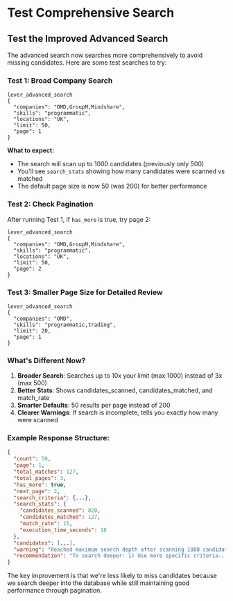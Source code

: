 # Test Comprehensive Search

## Test the Improved Advanced Search

The advanced search now searches more comprehensively to avoid missing candidates. Here are some test searches to try:

### Test 1: Broad Company Search
```
lever_advanced_search
{
  "companies": "OMD,GroupM,Mindshare",
  "skills": "programmatic",
  "locations": "UK",
  "limit": 50,
  "page": 1
}
```

**What to expect:**
- The search will scan up to 1000 candidates (previously only 500)
- You'll see `search_stats` showing how many candidates were scanned vs matched
- The default page size is now 50 (was 200) for better performance

### Test 2: Check Pagination
After running Test 1, if `has_more` is true, try page 2:
```
lever_advanced_search
{
  "companies": "OMD,GroupM,Mindshare",
  "skills": "programmatic", 
  "locations": "UK",
  "limit": 50,
  "page": 2
}
```

### Test 3: Smaller Page Size for Detailed Review
```
lever_advanced_search
{
  "companies": "OMD",
  "skills": "programmatic,trading",
  "limit": 20,
  "page": 1
}
```

### What's Different Now?

1. **Broader Search**: Searches up to 10x your limit (max 1000) instead of 3x (max 500)
2. **Better Stats**: Shows candidates_scanned, candidates_matched, and match_rate
3. **Smarter Defaults**: 50 results per page instead of 200
4. **Clearer Warnings**: If search is incomplete, tells you exactly how many were scanned

### Example Response Structure:
```json
{
  "count": 50,
  "page": 1,
  "total_matches": 127,
  "total_pages": 3,
  "has_more": true,
  "next_page": 2,
  "search_criteria": {...},
  "search_stats": {
    "candidates_scanned": 820,
    "candidates_matched": 127,
    "match_rate": 15,
    "execution_time_seconds": 18
  },
  "candidates": [...],
  "warning": "Reached maximum search depth after scanning 1000 candidates...",
  "recommendation": "To search deeper: 1) Use more specific criteria..."
}
```

The key improvement is that we're less likely to miss candidates because we search deeper into the database while still maintaining good performance through pagination. 